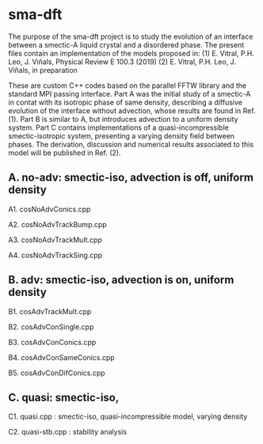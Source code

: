 # sma-dft

The purpose of the sma-dft project is to study the evolution of an interface between a smectic-A liquid crystal and a disordered phase. The present files contain an implementation of the models proposed in:
(1) E. Vitral, P.H. Leo, J. Viñals, Physical Review E 100.3 (2019)
(2) E. Vitral, P.H. Leo, J. Viñals, in preparation

These are custom C++ codes based on the parallel FFTW library and the standard MPI passing interface. Part A was the initial study of a smectic-A in contat with its isotropic phase of same density, describing a diffusive evolution of the interface without advection, whose results are found in Ref. (1). Part B is similar to A, but introduces advection to a uniform density system. Part C contains implementations of a quasi-incompressible smectic-isotropic system, presenting a varying density field between phases. The derivation, discussion and numerical results associated to this model will be published in Ref. (2).


## A. no-adv: smectic-iso, advection is off, uniform density

A1. cosNoAdvConics.cpp

A2. cosNoAdvTrackBump.cpp

A3. cosNoAdvTrackMult.cpp

A4. cosNoAdvTrackSing.cpp

## B. adv: smectic-iso, advection is on, uniform density

B1. cosAdvTrackMult.cpp

B2. cosAdvConSingle.cpp

B3. cosAdvConConics.cpp

B4. cosAdvConSameConics.cpp

B5. cosAdvConDifConics.cpp

## C. quasi: smectic-iso, 

C1. quasi.cpp : smectic-iso, quasi-incompressible model, varying density

C2. quasi-stb.cpp : stability analysis